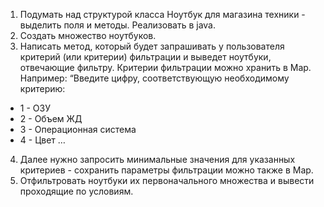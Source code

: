 1. Подумать над структурой класса Ноутбук для магазина техники - выделить поля и методы. Реализовать в java.
2. Создать множество ноутбуков.
3. Написать метод, который будет запрашивать у пользователя критерий (или критерии) фильтрации и выведет ноутбуки,
   отвечающие фильтру. Критерии фильтрации можно хранить в Map. Например:
   “Введите цифру, соответствующую необходимому критерию:
* 1 - ОЗУ
* 2 - Объем ЖД
* 3 - Операционная система
* 4 - Цвет …
4. Далее нужно запросить минимальные значения для указанных критериев - сохранить параметры фильтрации можно также в Map.
5. Отфильтровать ноутбуки их первоначального множества и вывести проходящие по условиям.